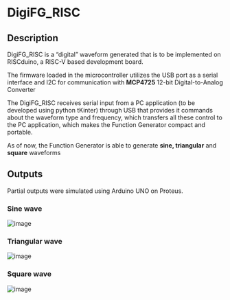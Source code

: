 # DigiFG_RISC

## Description

DigiFG_RISC is a “digital” waveform generated that is to be implemented on RISCduino, a RISC-V based development board.

The firmware loaded in the microcontroller utilizes the USB port as a serial interface and I2C for communication with ****************MCP4725**************** 12-bit Digital-to-Analog Converter

The DigiFG_RISC receives serial input from a PC application (to be developed using python tKinter) through USB that provides it commands about the waveform type and frequency, which transfers all these control to the PC application, which makes the Function Generator compact and portable.

As of now, the Function Generator is able to generate **************************sine, triangular************************** and **************square************** waveforms

## Outputs

Partial outputs were simulated using Arduino UNO on Proteus.

### Sine wave

![image](https://github.com/pyCoder03/DigiFG_RISC/assets/93860462/30ed67ca-6af3-4fe3-88bd-268a041eeb32)


### Triangular wave

![image](https://github.com/pyCoder03/DigiFG_RISC/assets/93860462/3a0fe2da-5711-4792-b27f-31b8960dca12)


### Square wave

![image](https://github.com/pyCoder03/DigiFG_RISC/assets/93860462/0379ac7f-3d63-4fc4-866b-404454e69ba1)

